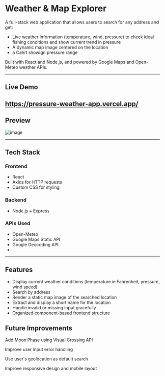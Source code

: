# Weather & Map Explorer

A full-stack web application that allows users to search for any address and get:
- Live weather information (temperature, wind, pressure) to check ideal fishing conditions and show current trend in pressure
- A dynamic map image centered on the location
- a Cahrt showign pressure range

Built with React and Node.js, and powered by Google Maps and Open-Meteo weather APIs.

---
## Live Demo

https://pressure-weather-app.vercel.app/
---

## Preview

![image](https://github.com/user-attachments/assets/c0fdd1cd-5a27-4347-8b51-c076edf55697)


---

## Tech Stack

### Frontend
- React
- Axios for HTTP requests
- Custom CSS for styling

### Backend
- Node.js + Express

### APIs Used
- Open-Meteo
- Google Maps Static API
- Google Geocoding API
- 

---

## Features

- Display current weather conditions (temperature in Fahrenheit, pressure, wind speed)
- Search by address
- Render a static map image of the searched location
- Extract and display a short name for the location
- Handle invalid or missing input gracefully
- Organized component-based frontend structure

## Future Improvements
Add Moon Phase using Visual Crossing API

Improve user input error handling

Use user's geolocation as default search

Improve responsive design and mobile layout



